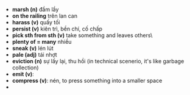 - **marsh (n)**  đầm lầy
- **on the railing** trên lan can
- **harass (v)** quấy tối
- **persist (v)** kiên trì, bền chí, cố chấp
- **pick sth from sth (v)** take something and leaves others\
- **plenty of = many** nhiều
- **sneak (v)** lén lút
- **pale (adj)** tái nhợt
- **eviction (n)** sự lấy lại, thu hồi (in technical scenerio, it's like garbage collection)
- **emit (v)**: 
- **compress (v)**: nén, to press something into a smaller space
- 
